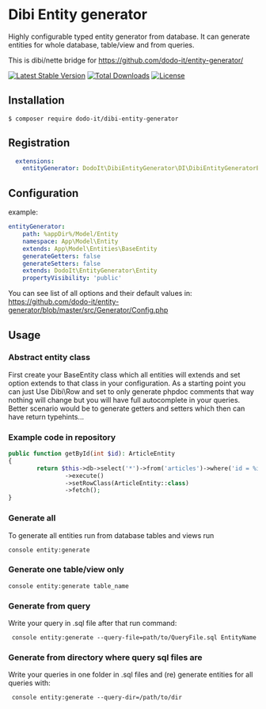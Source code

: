 # Dibi Entity generator
Highly configurable typed entity generator from database. It can generate entities for whole database, table/view and from queries.

This is dibi/nette bridge for https://github.com/dodo-it/entity-generator/


[![Latest Stable Version](https://poser.pugx.org/dodo-it/dibi-entity-generator/v/stable)](https://packagist.org/packages/dodo-it/dibi-entity-generator)
[![Total Downloads](https://poser.pugx.org/dodo-it/dibi-entity-generator/downloads)](https://packagist.org/packages/dodo-it/dibi-entity-generator)
[![License](https://poser.pugx.org/dodo-it/dibi-entity-generator/license)](https://packagist.org/packages/dodo-it/dibi-entity-generator)


## Installation

    $ composer require dodo-it/dibi-entity-generator
    
## Registration

```yaml
  extensions:
    entityGenerator: DodoIt\DibiEntityGenerator\DI\DibiEntityGeneratorExtension
```

## Configuration

example:
```yaml
entityGenerator:
    path: %appDir%/Model/Entity
    namespace: App\Model\Entity
    extends: App\Model\Entities\BaseEntity
    generateGetters: false
    generateSetters: false
    extends: DodoIt\EntityGenerator\Entity
    propertyVisibility: 'public'
```
You can see list of all options and their default values in: 
https://github.com/dodo-it/entity-generator/blob/master/src/Generator/Config.php
    
## Usage

### Abstract entity class
 First create your BaseEntity class which all entities will extends and set option extends to that class in your configuration.
 As a starting point you can just Use Dibi\Row and set to only generate phpdoc comments that way nothing will change but you will have full autocomplete in your queries. 
Better scenario would be to generate getters and setters which then can have return typehints...

### Example code in repository
```php
public function getById(int $id): ArticleEntity
{
		return $this->db->select('*')->from('articles')->where('id = %i', $id)
				->execute()
				->setRowClass(ArticleEntity::class)
				->fetch();
}
```

### Generate all
To generate all entities run from database tables and views run
```ssh
console entity:generate 
```
### Generate one table/view only

```ssh
console entity:generate table_name
```

### Generate from query
Write your query in .sql file
after that run command:

```ssh
 console entity:generate --query-file=path/to/QueryFile.sql EntityName
```

### Generate from directory where query sql files are
Write your queries in one folder in .sql files and (re) generate entities for all queries with:

```ssh
 console entity:generate --query-dir=/path/to/dir
```
